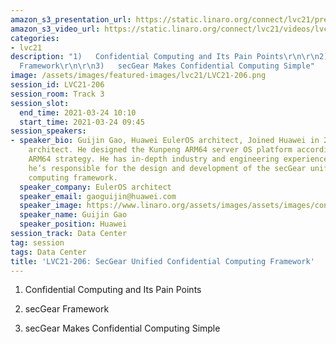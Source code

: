 ```yaml
---
amazon_s3_presentation_url: https://static.linaro.org/connect/lvc21/presentations/lvc21-206.pdf
amazon_s3_video_url: https://static.linaro.org/connect/lvc21/videos/lvc21-206.mp4
categories:
- lvc21
description: "1)   Confidential Computing and Its Pain Points\r\n\r\n2)   secGear
  Framework\r\n\r\n3)   secGear Makes Confidential Computing Simple"
image: /assets/images/featured-images/lvc21/LVC21-206.png
session_id: LVC21-206
session_room: Track 3
session_slot:
  end_time: 2021-03-24 10:10
  start_time: 2021-03-24 09:45
session_speakers:
- speaker_bio: Guijin Gao, Huawei EulerOS architect, Joined Huawei in 2016 as a system
    architect. He designed the Kunpeng ARM64 server OS platform according to Huawei's
    ARM64 strategy. He has in-depth industry and engineering experience in OS. Now
    he’s responsible for the design and development of the secGear unified confidential
    computing framework.
  speaker_company: EulerOS architect
  speaker_email: gaoguijin@huawei.com
  speaker_image: https://www.linaro.org/assets/images/assets/images/content/avatar-placeholder-75-8797d5.png
  speaker_name: Guijin Gao
  speaker_position: Huawei
session_track: Data Center
tag: session
tags: Data Center
title: 'LVC21-206: SecGear Unified Confidential Computing Framework'
---
```


1) Confidential Computing and Its Pain Points

2)   secGear Framework

3)   secGear Makes Confidential Computing Simple